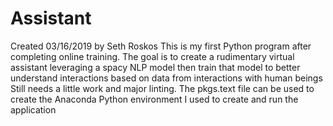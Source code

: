 # Assistant
Created 03/16/2019
by Seth Roskos
This is my first Python program after completing online training. The goal is to create a rudimentary virtual assistant leveraging a spacy NLP model then train that model to better understand interactions based on data from interactions with human beings
Still needs a little work and major linting.
The pkgs.text file can be used to create the Anaconda Python environment I used to create and run the application